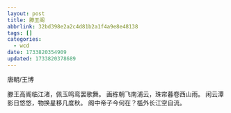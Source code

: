 ```yaml
---
layout: post
title: 滕王阁
abbrlink: 32bd398e2a2c4d81b2a1f4a9e8e48138
tags: []
categories:
  - wcd
date: 1733820354909
updated: 1733820378689
---
```


唐朝/王博

滕王高阁临江渚，佩玉鸣鸾罢歌舞。
画栋朝飞南浦云，珠帘暮卷西山雨。
闲云潭影日悠悠，物换星移几度秋。
阁中帝子今何在？槛外长江空自流。
